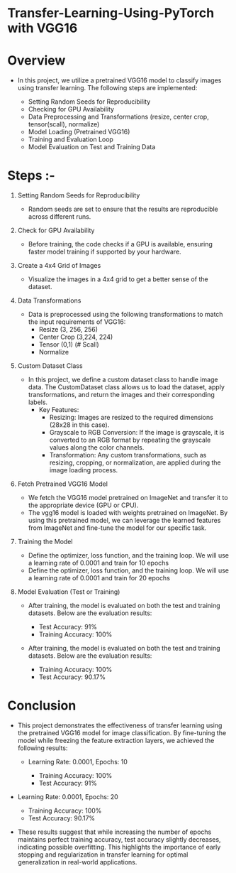 # Transfer-Learning-Using-PyTorch with VGG16


# Overview
  * In this project, we utilize a pretrained VGG16 model to classify images using transfer learning. The following steps are implemented:

     * Setting Random Seeds for Reproducibility
     * Checking for GPU Availability
     * Data Preprocessing and Transformations (resize, center crop, tensor(scall), normalize)
     * Model Loading (Pretrained VGG16)
     * Training and Evaluation Loop
     * Model Evaluation on Test and Training Data
   

# Steps :-
  1. Setting Random Seeds for Reproducibility
     * Random seeds are set to ensure that the results are reproducible across different runs.
    
  2. Check for GPU Availability
     * Before training, the code checks if a GPU is available, ensuring faster model training if supported by your hardware.
    
  3. Create a 4x4 Grid of Images
     * Visualize the images in a 4x4 grid to get a better sense of the dataset.
    
  4. Data Transformations
     * Data is preprocessed using the following transformations to match the input requirements of VGG16:
         * Resize (3, 256, 256)
         * Center Crop (3,224, 224)
         * Tensor (0,1)  (# Scall)
         * Normalize
      
  5. Custom Dataset Class
     * In this project, we define a custom dataset class to handle image data. The CustomDataset class allows us to load the dataset, apply transformations, and return the images and their corresponding labels.
         * Key Features:
           * Resizing: Images are resized to the required dimensions (28x28 in this case).
           * Grayscale to RGB Conversion: If the image is grayscale, it is converted to an RGB format by repeating the grayscale values along the color channels.
           * Transformation: Any custom transformations, such as resizing, cropping, or normalization, are applied during the image loading process.
          
  6. Fetch Pretrained VGG16 Model
     * We fetch the VGG16 model pretrained on ImageNet and transfer it to the appropriate device (GPU or CPU).
     * The vgg16 model is loaded with weights pretrained on ImageNet. By using this pretrained model, we can leverage the learned features from ImageNet and fine-tune the model for our specific task.
    
  7. Training the Model
     * Define the optimizer, loss function, and the training loop. We will use a learning rate of 0.0001 and train for 10 epochs
     * Define the optimizer, loss function, and the training loop. We will use a learning rate of 0.0001 and train for 20 epochs
    
  8. Model Evaluation (Test or Training)
     * After training, the model is evaluated on both the test and training datasets. Below are the evaluation results:
        * Test Accuracy: 91%
        * Training Accuracy: 100%
      
     * After training, the model is evaluated on both the test and training datasets. Below are the evaluation results:
       * Training Accuracy: 100%
       * Test Accuracy: 90.17%
      

# Conclusion
  * This project demonstrates the effectiveness of transfer learning using the pretrained VGG16 model for image classification. By fine-tuning the model while freezing the feature extraction layers, we achieved the following results:

     * Learning Rate: 0.0001, Epochs: 10

       * Training Accuracy: 100%
       * Test Accuracy: 91%
    
   *  Learning Rate: 0.0001, Epochs: 20

       * Training Accuracy: 100%
       * Test Accuracy: 90.17%

* These results suggest that while increasing the number of epochs maintains perfect training accuracy, test accuracy slightly decreases, indicating possible overfitting. This highlights the importance of early stopping and regularization in transfer learning for optimal generalization in real-world applications.
   




      
